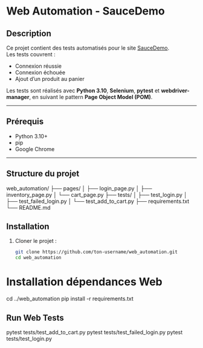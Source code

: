# Web Automation - SauceDemo

## Description
Ce projet contient des tests automatisés pour le site [SauceDemo](https://www.saucedemo.com/).  
Les tests couvrent :
- Connexion réussie
- Connexion échouée
- Ajout d’un produit au panier

Les tests sont réalisés avec **Python 3.10**, **Selenium**, **pytest** et **webdriver-manager**, en suivant le pattern **Page Object Model (POM)**.

---

## Prérequis
- Python 3.10+
- pip
- Google Chrome 

---

## Structure du projet

web_automation/
├── pages/
│ ├── login_page.py
│ ├── inventory_page.py
│ └── cart_page.py
├── tests/
│ ├── test_login.py
│ ├── test_failed_login.py
│ └── test_add_to_cart.py
├── requirements.txt
└── README.md



## Installation

1. Cloner le projet :
   ```bash
   git clone https://github.com/ton-username/web_automation.git
   cd web_automation


 # Installation dépendances Web
cd ../web_automation
pip install -r requirements.txt

## Run Web Tests
pytest tests/test_add_to_cart.py 
pytest tests/test_failed_login.py
pytest tests/test_login.py
